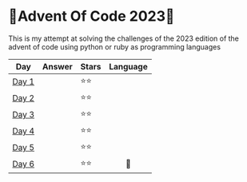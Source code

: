 # 🎄Advent Of Code 2023🎄

This is my attempt at solving the challenges of the 2023 edition of the advent of code using python or ruby as programming languages

| Day | Answer | Stars | Language|
| ---- | ----  | ----  | :-: |
| [Day 1](https://adventofcode.com/2023/day/1)||⭐⭐||
| [Day 2](https://adventofcode.com/2023/day/2)||⭐⭐||
| [Day 3](https://adventofcode.com/2023/day/3)||⭐⭐||
| [Day 4](https://adventofcode.com/2023/day/4)||⭐⭐||
| [Day 5](https://adventofcode.com/2023/day/5)||⭐⭐||
| [Day 6](https://adventofcode.com/2023/day/6)||⭐⭐|💎|

